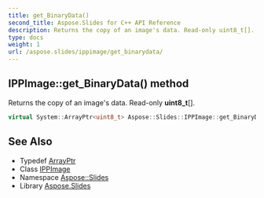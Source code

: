 ```yaml
---
title: get_BinaryData()
second_title: Aspose.Slides for C++ API Reference
description: Returns the copy of an image's data. Read-only uint8_t[].
type: docs
weight: 1
url: /aspose.slides/ippimage/get_binarydata/
---
```

## IPPImage::get_BinaryData() method


Returns the copy of an image's data. Read-only **uint8_t**[].

```cpp
virtual System::ArrayPtr<uint8_t> Aspose::Slides::IPPImage::get_BinaryData()=0
```

## See Also

* Typedef [ArrayPtr](../../../system/arrayptr/)
* Class [IPPImage](../)
* Namespace [Aspose::Slides](../../)
* Library [Aspose.Slides](../../../)